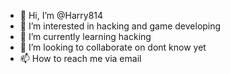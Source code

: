 - 👋 Hi, I’m @Harry814
- 👀 I’m interested in hacking and game developing
- 🌱 I’m currently learning hacking
- 💞️ I’m looking to collaborate on dont know yet
- 📫 How to reach me via email

<!---
Harry814/Harry814 is a ✨ special ✨ repository because its `README.md` (this file) appears on your GitHub profile.
You can click the Preview link to take a look at your changes.
--->
